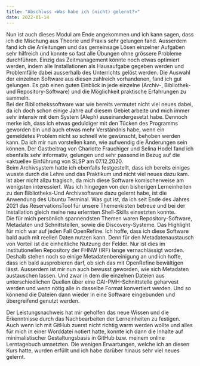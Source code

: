```yaml
---
title: "Abschluss «Was habe ich (nicht) gelernt?»"
date: 2022-01-14
---
```

Nun ist auch dieses Modul am Ende angekommen und ich kann sagen, dass ich die Mischung aus Theorie und Praxis sehr gelungen fand. Ausserdem fand ich die Anleitungen und das gemeinsage Lösen einzelner Aufgaben sehr hilfreich und konnte so fast alle Übungen ohne grössere Probleme durchführen. Einzig das Zeitmanagement könnte noch etwas optimiert werden, indem alle Installationen als Hausaufgabe gegeben werden und Problemfälle dabei ausserhalb des Unterrichts gelöst werden. Die Auswahl der einzelnen Software aus diesen zahlreich vorhandenen, fand ich gut gelungen. Es gab einen guten Einblick in jede einzelne (Archiv-, Bibliothek- und Repository-Software) und die Möglichkeit praktische Erfahrungen zu sammeln.  
Bei der Bibliothekssoftware war wie bereits vermutet nicht viel neues dabei, da ich doch schon einige Jahre auf diesem Gebiet arbeite und mich immer sehr intensiv mit dem System (Aleph) auseinandergesetzt habe. Dennoch merke ich, dass ich etwas geduldiger mit den Tücken des Programms geworden bin und auch etwas mehr Verständnis habe, wenn ein gemeldetes Problem nicht so schnell wie gewünscht, behoben werden kann. Da ich mir nun vorstellen kann, wie aufwendig die Änderungen sein können. Der Gastbeitrag von Charlotte Frauchiger und Selina Hodel fand ich ebenfalls sehr informativ, gelungen und sehr passend in Bezug auf die «aktuelle» Einführung von SLSP am 07.12.2020.   
Beim Archivsystem hatte ich ebenfalls festgestellt, dass ich bereits einiges wusste durch die Lehre und das Praktikum und nicht viel neues dazu kam. Ist aber nicht allzu tragisch, da mich diese Software komischerweise am wenigsten interessiert. Was ich hingegen von den bisherigen Lerneinheiten zu den Bibliotheks-Und Archivsoftware dazu gelernt habe, ist die Anwendung des Ubuntu Terminal. Was gut ist, da ich seit Ende des Jahres 2021 das ReservationsTool für unsere Themenkisten betreue und bei der Installation gleich meine neu erlernten Shell-Skills einsetzten konnte.   
Die für mich persönlich spannendsten Themen waren Repository-Software, Metadaten und Schnittstellen, sowie die Discovery-Systeme. Das Highlight für mich war auf jeden Fall OpenRefine. Ich hoffe, dass ich diese Software bald auch mit reellen Daten nutzen kann. Denn für den Metadatenaustausch von Vorteil ist die einheitliche Nutzung der Felder. Nur ist dies im institutionellen Repository der FHNW (IRF) lange vernachlässigt worden. Deshalb stehen noch so einige Metadatenbereinigung an und ich hoffe, dass ich bald ausprobieren darf, ob sich das mit OpenRefine bewältigen lässt. Ausserdem ist mir nun auch bewusst geworden, wie sich Metadaten austauschen lassen. Und zwar in dem die einzelnen Dateien aus unterschiedlichen Quellen über eine OAI-PMH-Schnittstelle geharvest werden und wenn nötig alle in dasselbe Format konvertiert werden. Und so könnend die Dateien dann wieder in eine Software eingebunden und übergreifend genutzt werden.  

Der Leistungsnachweis hat mir geholfen das neue Wissen und die Erkenntnisse durch das Nachbearbeiten der Lerneinheiten zu festigen. Auch wenn ich mit GitHub zuerst nicht richtig warm werden wollte und alles für mich in einer Worddatei notiert hatte, konnte ich dann die Inhalte auf minimalistischer Gestaltungsbasis in GitHub bzw. meinem online Lerntagebuch umsetzten. 
Die wenigen Erwartungen, welche ich an diesen Kurs hatte, wurden erfüllt und ich habe darüber hinaus sehr viel neues gelernt.
